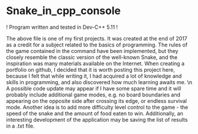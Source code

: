 # Snake_in_cpp_console

! Program written and tested in Dev-C++ 5.11 !


  The above file is one of my first projects. It was created at the end of 2017 as a credit for a subject related to the basics of programming. The rules of the game contained in the command have been implemented, but they closely resemble the classic version of the well-known Snake, and the inspiration was many materials available on the Internet. When creating a portfolio on github, I decided that it is worth posting this project here, because I felt that while writing it, I had acquired a lot of knowledge and skills in programming, and also discovered how much learning awaits me. \n
  A possible code update may appear if I have some spare time and it will probably include additional game modes, e.g. no board boundaries and appearing on the opposite side after crossing its edge, or endless survival mode. Another idea is to add more difficulty level control to the game - the speed of the snake and the amount of food eaten to win. Additionally, an interesting development of the application may be saving the list of results in a .txt file.
